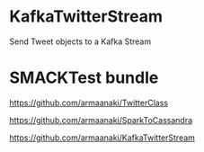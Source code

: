 # KafkaTwitterStream
Send Tweet objects to a Kafka Stream 
# SMACKTest bundle
https://github.com/armaanaki/TwitterClass

https://github.com/armaanaki/SparkToCassandra

https://github.com/armaanaki/KafkaTwitterStream
